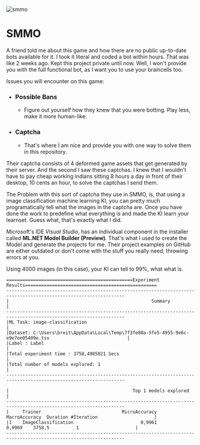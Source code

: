 ![smmo](https://user-images.githubusercontent.com/42414542/142766190-a6dc162f-4dd3-41f4-98e8-44689b2ec54f.png)
# SMMO
A friend told me about this game and how there are no public up-to-date bots available for it. I took it literal and coded a bot within hours. That was like 2 weeks ago. Kept this project private until now. Well, I won't provide you with the full functional bot, as I want you to use your braincells too.

Issues you will encounter on this game:
- ### Possible Bans
  - Figure out yourself how they knew that you were botting. Play less, make it more human-like.
- ### Captcha
  - That's where I am nice and provide you with one way to solve them in this repository.

Their captcha consists of 4 deformed game assets that get generated by their server. And the second I saw these captchas. I knew that I wouldn't have to pay cheap working indians sitting 8 hours a day in front of their desktop, 10 cents an hour, to solve the captchas I send them.

The Problem with this sort of captcha they use in SMMO, is, that using a image classification machine learning KI, you can pretty much programatically tell what the images in the captcha are. Once you have done the work to predefine what everything is and made the KI learn your learnset. Guess what, that's exactly what I did.

Microsoft's IDE *Visual Studio*, has an individual component in the installer called **ML.NET Model Builder (Preview)**. That's what I used to create the Model and generate the projects for me. Their project examples on GitHub are either outdated or don't come with the stuff you really need, throwing errors at you.

Using 4000 images (in this case), your KI can tell to 99%, what what is.
```
===============================================Experiment Results=================================================
------------------------------------------------------------------------------------------------------------------
|                                                     Summary                                                    |
------------------------------------------------------------------------------------------------------------------
|ML Task: image-classification                                                                                   |
|Dataset: C:\Users\breit\AppData\Local\Temp\7f3fe80a-5fe5-4955-9e6c-e9e7ee05409e.tsv                             |
|Label : Label                                                                                                   |
|Total experiment time : 3758,4985021 Secs                                                                       |
|Total number of models explored: 1                                                                              |
------------------------------------------------------------------------------------------------------------------

|                                              Top 1 models explored                                             |
------------------------------------------------------------------------------------------------------------------
|     Trainer                              MicroAccuracy  MacroAccuracy  Duration #Iteration                     |
|1    ImageClassification                         0,9961         0,9969    3758,5          1                     |
------------------------------------------------------------------------------------------------------------------
```
